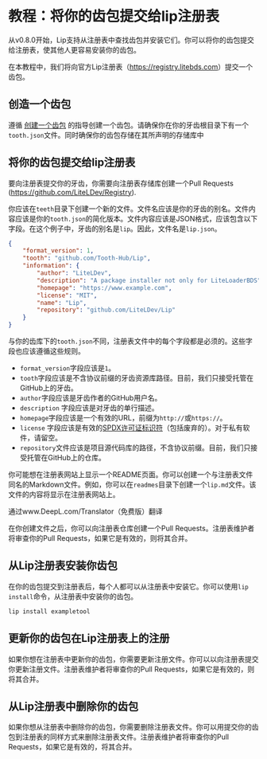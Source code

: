 # 教程：将你的齿包提交给lip注册表

从v0.8.0开始，Lip支持从注册表中查找齿包并安装它们。你可以将你的齿包提交给注册表，使其他人更容易安装你的齿包。

在本教程中，我们将向官方Lip注册表（<https://registry.litebds.com>）提交一个齿包。

## 创造一个齿包

遵循 [创建一个齿包](tutorials/create_a_lip_tooth.md) 的指导创建一个齿包。请确保你在你的牙齿根目录下有一个`tooth.json`文件。同时确保你的齿包存储在其所声明的存储库中

## 将你的齿包提交给lip注册表

要向注册表提交你的牙齿，你需要向注册表存储库创建一个Pull Requests  (<https://github.com/LiteLDev/Registry>).

你应该在`teeth`目录下创建一个新的文件。文件名应该是你的牙齿的别名。文件内容应该是你的`tooth.json`的简化版本。文件内容应该是JSON格式，应该包含以下字段。在这个例子中，牙齿的别名是`lip`。因此，文件名是`lip.json`。

```json
{
    "format_version": 1,
    "tooth": "github.com/Tooth-Hub/Lip",
    "information": {
        "author": "LiteLDev",
        "description": "A package installer not only for LiteLoaderBDS",
        "homepage": "https://www.example.com",
        "license": "MIT",
        "name": "Lip",
        "repository": "github.com/LiteLDev/Lip"
    }
}
```

与你的齿库下的`tooth.json`不同，注册表文件中的每个字段都是必须的。这些字段也应该遵循这些规则。

- `format_version`字段应该是`1`。
- `tooth`字段应该是不含协议前缀的牙齿资源库路径。目前，我们只接受托管在GitHub上的牙齿。
- `author`字段应该是牙齿作者的GitHub用户名。
- `description` 字段应该是对牙齿的单行描述。
- `homepage`字段应该是一个有效的URL，前缀为`http://`或`https://`。
- `license` 字段应该是有效的[SPDX许可证标识符](https://spdx.org/licenses/)（包括废弃的）。对于私有软件，请留空。
- `repository`文件应该是项目源代码库的路径，不含协议前缀。目前，我们只接受托管在GitHub上的仓库。

你可能想在注册表网站上显示一个README页面。你可以创建一个与注册表文件同名的Markdown文件。例如，你可以在`readmes`目录下创建一个`lip.md`文件。该文件的内容将显示在注册表网站上。

通过www.DeepL.com/Translator（免费版）翻译

在你创建文件之后，你可以向注册表仓库创建一个Pull Requests。注册表维护者将审查你的Pull Requests，如果它是有效的，则将其合并。

## 从Lip注册表安装你齿包

在你的齿包提交到注册表后，每个人都可以从注册表中安装它。你可以使用`lip install`命令，从注册表中安装你的齿包。

```bash
lip install exampletool
```

## 更新你的齿包在Lip注册表上的注册

如果你想在注册表中更新你的齿包，你需要更新注册文件。你可以以向注册表提交你更新注册文件。注册表维护者将审查你的Pull Requests，如果它是有效的，则将其合并。

## 从Lip注册表中删除你的齿包

如果你想从注册表中删除你的齿包，你需要删除注册表文件。你可以用提交你的齿包到注册表的同样方式来删除注册表文件。注册表维护者将审查你的Pull Requests，如果它是有效的，将其合并。